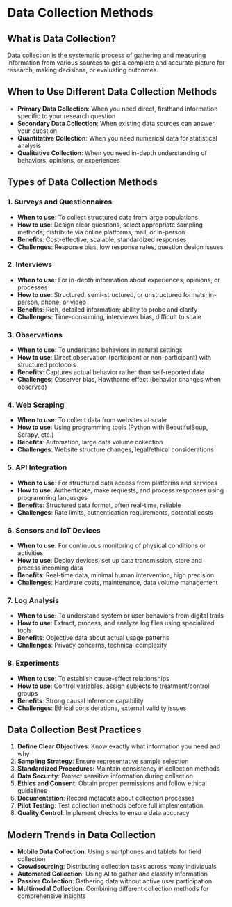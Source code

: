 # Data Collection Methods

## What is Data Collection?

Data collection is the systematic process of gathering and measuring information from various sources to get a complete and accurate picture for research, making decisions, or evaluating outcomes.

## When to Use Different Data Collection Methods

- **Primary Data Collection**: When you need direct, firsthand information specific to your research question
- **Secondary Data Collection**: When existing data sources can answer your question
- **Quantitative Collection**: When you need numerical data for statistical analysis
- **Qualitative Collection**: When you need in-depth understanding of behaviors, opinions, or experiences

## Types of Data Collection Methods

### 1. Surveys and Questionnaires

- **When to use**: To collect structured data from large populations
- **How to use**: Design clear questions, select appropriate sampling methods, distribute via online platforms, mail, or in-person
- **Benefits**: Cost-effective, scalable, standardized responses
- **Challenges**: Response bias, low response rates, question design issues

### 2. Interviews

- **When to use**: For in-depth information about experiences, opinions, or processes
- **How to use**: Structured, semi-structured, or unstructured formats; in-person, phone, or video
- **Benefits**: Rich, detailed information; ability to probe and clarify
- **Challenges**: Time-consuming, interviewer bias, difficult to scale

### 3. Observations

- **When to use**: To understand behaviors in natural settings
- **How to use**: Direct observation (participant or non-participant) with structured protocols
- **Benefits**: Captures actual behavior rather than self-reported data
- **Challenges**: Observer bias, Hawthorne effect (behavior changes when observed)

### 4. Web Scraping

- **When to use**: To collect data from websites at scale
- **How to use**: Using programming tools (Python with BeautifulSoup, Scrapy, etc.)
- **Benefits**: Automation, large data volume collection
- **Challenges**: Website structure changes, legal/ethical considerations

### 5. API Integration

- **When to use**: For structured data access from platforms and services
- **How to use**: Authenticate, make requests, and process responses using programming languages
- **Benefits**: Structured data format, often real-time, reliable
- **Challenges**: Rate limits, authentication requirements, potential costs

### 6. Sensors and IoT Devices

- **When to use**: For continuous monitoring of physical conditions or activities
- **How to use**: Deploy devices, set up data transmission, store and process incoming data
- **Benefits**: Real-time data, minimal human intervention, high precision
- **Challenges**: Hardware costs, maintenance, data volume management

### 7. Log Analysis

- **When to use**: To understand system or user behaviors from digital trails
- **How to use**: Extract, process, and analyze log files using specialized tools
- **Benefits**: Objective data about actual usage patterns
- **Challenges**: Privacy concerns, technical complexity

### 8. Experiments

- **When to use**: To establish cause-effect relationships
- **How to use**: Control variables, assign subjects to treatment/control groups
- **Benefits**: Strong causal inference capability
- **Challenges**: Ethical considerations, external validity issues

## Data Collection Best Practices

1. **Define Clear Objectives**: Know exactly what information you need and why
2. **Sampling Strategy**: Ensure representative sample selection
3. **Standardized Procedures**: Maintain consistency in collection methods
4. **Data Security**: Protect sensitive information during collection
5. **Ethics and Consent**: Obtain proper permissions and follow ethical guidelines
6. **Documentation**: Record metadata about collection processes
7. **Pilot Testing**: Test collection methods before full implementation
8. **Quality Control**: Implement checks to ensure data accuracy

## Modern Trends in Data Collection

- **Mobile Data Collection**: Using smartphones and tablets for field collection
- **Crowdsourcing**: Distributing collection tasks across many individuals
- **Automated Collection**: Using AI to gather and classify information
- **Passive Collection**: Gathering data without active user participation
- **Multimodal Collection**: Combining different collection methods for comprehensive insights
